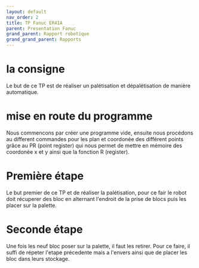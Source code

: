 ```yaml
---
layout: default
nav_order: 2
title: TP Fanuc ER4IA
parent: Presentation Fanuc
grand_parent: Rapport robotique
grand_grand_parent: Rapports
---
```


# la consigne

Le but de ce TP est de réaliser un palétisation et dépalétisation de manière automatique.

# mise en route du programme

Nous commencons par créer une programme vide, ensuite nous procédons au different commandes pour les plan et coordonée des différent points grâce au PR (point register) qui nous permet de mettre en mémoire des coordonée x et y ainsi que la fonction R (register).

# Première étape

Le but premier de ce TP et de réaliser la palétisation, pour ce fair le robot doit récuperer des bloc en alternant l'endroit de la prise de blocs puis les placer sur la palette.

# Seconde étape 

Une fois les neuf bloc poser sur la palette, il faut les retirer. Pour ce faire, il suffi de répeter l'etape précedente mais a l'envers ainsi que de placer les bloc dans leurs stockage.
